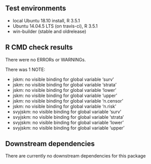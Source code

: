 ## Test environments
* local Ubuntu 18.10 install, R 3.5.1
* Ubuntu 14.04.5 LTS  (on travis-ci), R 3.5.1
* win-builder (stable and oldrelease)

## R CMD check results
There were no ERRORs or WARNINGs. 

There was 1 NOTE:

* jskm: no visible binding for global variable ‘surv’
* jskm: no visible binding for global variable ‘strata’
* jskm: no visible binding for global variable ‘lower’
* jskm: no visible binding for global variable ‘upper’
* jskm: no visible binding for global variable ‘n.censor’
* jskm: no visible binding for global variable ‘n.risk’
* svyjskm: no visible binding for global variable ‘surv’
* svyjskm: no visible binding for global variable ‘strata’
* svyjskm: no visible binding for global variable ‘lower’
* svyjskm: no visible binding for global variable ‘upper’


## Downstream dependencies
There are currently no downstream dependencies for this package
